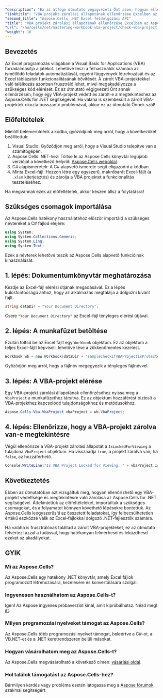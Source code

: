 ```yaml
---
"description": "Ez az átfogó útmutató végigvezeti Önt azon, hogyan ellenőrizheti, hogy egy VBA-projekt zárolva van-e az Excelben a hatékony Aspose.Cells for .NET könyvtár segítségével. Tökéletes .NET fejlesztők és Excel-felhasználók számára."
"linktitle": "VBA projekt zárolási állapotának ellenőrzése Excelben az Aspose.Cells segítségével"
"second_title": "Aspose.Cells .NET Excel feldolgozási API"
"title": "VBA projekt zárolási állapotának ellenőrzése Excelben az Aspose.Cells segítségével"
"url": "/hu/cells/net/mastering-workbook-vba-project/check-vba-project-lock-status/"
"weight": 10
---
```


## Bevezetés

Az Excel programozás világában a Visual Basic for Applications (VBA) forradalmasítja a játékot. Lehetővé teszi a felhasználók számára az ismétlődő feladatok automatizálását, egyéni függvények létrehozását és az Excel táblázatok funkcionalitásának bővítését. A zárolt VBA-projektekkel való találkozás azonban frusztráló lehet, mivel megakadályozza a szükséges kód elérését. Ez az útmutató végigvezeti Önt annak ellenőrzésén, hogy egy VBA-projekt védett és zárolt-e a megtekintéshez az Aspose.Cells for .NET segítségével. Ha valaha is szembesült a zárolt VBA-projektek okozta bosszantó problémával, akkor ez az útmutató Önnek szól!

## Előfeltételek

Mielőtt belemerülnénk a kódba, győződjünk meg arról, hogy a következőket beállítottuk:

1. Visual Studio: Győződjön meg arról, hogy a Visual Studio telepítve van a számítógépén.
2. Aspose.Cells .NET-hez: Töltse le az Aspose.Cells könyvtár legújabb verzióját a következő helyről: [Aspose.Cells weboldal](https://releases.aspose.com/cells/net/).
3. C# alapismeretek: A C# alapvető ismerete segít eligazodni a kódban.
4. Minta Excel-fájl: Hozzon létre egy egyszerű, makróbarát Excel-fájlt (a `.xlsm` kiterjesztés) és zárolja a VBA projektet a funkcionalitás teszteléséhez.

Ha megvannak ezek az előfeltételek, akkor készen állsz a folytatásra!

## Szükséges csomagok importálása

Az Aspose.Cells hatékony használatához először importáld a szükséges névtereket a C# fájlod elejére:

```csharp
using System;
using System.Collections.Generic;
using System.Linq;
using System.Text;
```

Ezek a névterek lehetővé teszik az Aspose.Cells alapvető funkcióinak kihasználását.

## 1. lépés: Dokumentumkönyvtár meghatározása

Kezdje az Excel-fájl elérési útjának megadásával. Ez a lépés kulcsfontosságú ahhoz, hogy az alkalmazás megtalálja a dolgozni kívánt fájlt.

```csharp
string dataDir = "Your Document Directory";
```

Csere `"Your Document Directory"` az Excel-fájl tényleges elérési útjával.

## 2. lépés: A munkafüzet betöltése

Ezután töltsd be az Excel fájlt egy `Workbook` objektum. Ez az objektum a teljes Excel-fájlt képviseli, lehetővé téve a zökkenőmentes kezelést.

```csharp
Workbook wb = new Workbook(dataDir + "sampleCheckifVBAProjectisProtected.xlsm");
```

Győződjön meg arról, hogy a fájlnév megegyezik a tényleges fájlnévvel.

## 3. lépés: A VBA-projekt elérése

Egy VBA-projekt zárolási állapotának ellenőrzéséhez nyissa meg a `VbaProject` a munkafüzethez társítva. Ez az objektum hozzáférést biztosít a VBA-projekthez kapcsolódó tulajdonságokhoz és metódusokhoz.

```csharp
Aspose.Cells.Vba.VbaProject vbaProject = wb.VbaProject;
```

## 4. lépés: Ellenőrizze, hogy a VBA-projekt zárolva van-e megtekintésre

Végül ellenőrizze a VBA-projekt zárolási állapotát a `IsLockedForViewing` a tulajdona `VbaProject` objektum. Ha visszaadja `true`, a projekt zárolva van; ha `false`, az hozzáférhető.

```csharp
Console.WriteLine("Is VBA Project Locked for Viewing: " + vbaProject.IsLockedForViewing);
```

## Következtetés

Ebben az útmutatóban azt vizsgáltuk meg, hogyan ellenőrizhető egy VBA-projekt védettsége és megtekintésre való zárolása az Aspose.Cells for .NET segítségével. Áttekintettük az előfeltételeket, importáltuk a szükséges csomagokat, és a folyamatot könnyen követhető lépésekre bontottuk. Az Aspose.Cells leegyszerűsíti az összetett feladatokat, így felbecsülhetetlen értékű eszközzé válik az Excel-fájlokkal dolgozó .NET-fejlesztők számára.

Ha valaha is frusztrálónak találtad a zárolt VBA-projekteket, ez az útmutató felvértezi azzal a tudással, hogy hatékonyan felmérhesd és leküzdhesd ezeket az akadályokat.

## GYIK

### Mi az Aspose.Cells?

Az Aspose.Cells egy hatékony .NET könyvtár, amely Excel fájlok programozott létrehozására, kezelésére és konvertálására szolgál.

### Ingyenesen használhatom az Aspose.Cells-t?

Igen! Az Aspose ingyenes próbaverziót kínál, amit kipróbálhatsz. Nézd meg! [itt](https://releases.aspose.com/).

### Milyen programozási nyelveket támogat az Aspose.Cells?

Az Aspose.Cells több programozási nyelvet támogat, beleértve a C#-ot, a VB.NET-et és a .NET keretrendszeren belüli másokat.

### Hogyan vásárolhatom meg az Aspose.Cells-t?

Az Aspose.Cells megvásárolható a következő címen: [vásárlási oldal](https://purchase.aspose.com/buy).

### Hol találok támogatást az Aspose.Cells-hez?

Bármilyen kérdés vagy probléma esetén látogassa meg a [Aspose fórumok](https://forum.aspose.com/c/cells/9) szakmai segítségért.